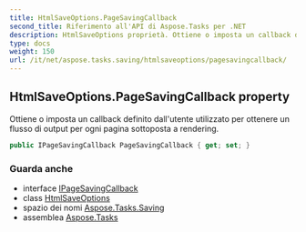 ```yaml
---
title: HtmlSaveOptions.PageSavingCallback
second_title: Riferimento all'API di Aspose.Tasks per .NET
description: HtmlSaveOptions proprietà. Ottiene o imposta un callback definito dallutente utilizzato per ottenere un flusso di output per ogni pagina sottoposta a rendering.
type: docs
weight: 150
url: /it/net/aspose.tasks.saving/htmlsaveoptions/pagesavingcallback/
---
```

## HtmlSaveOptions.PageSavingCallback property

Ottiene o imposta un callback definito dall'utente utilizzato per ottenere un flusso di output per ogni pagina sottoposta a rendering.

```csharp
public IPageSavingCallback PageSavingCallback { get; set; }
```

### Guarda anche

* interface [IPageSavingCallback](../../ipagesavingcallback/)
* class [HtmlSaveOptions](../)
* spazio dei nomi [Aspose.Tasks.Saving](../../htmlsaveoptions/)
* assemblea [Aspose.Tasks](../../../)



